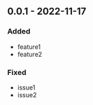 <!-- https://keepachangelog.com/en/1.0.0/ -->

## 0.0.1 - 2022-11-17

### Added

- feature1
- feature2

### Fixed

- issue1
- issue2
